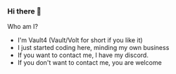 ### Hi there 👋

Who am I?

- I'm Vault4 (Vault/Volt for short if you like it)
- I just started coding here, minding my own business
- If you want to contact me, I have my discord.
- If you don't want to contact me, you are welcome
